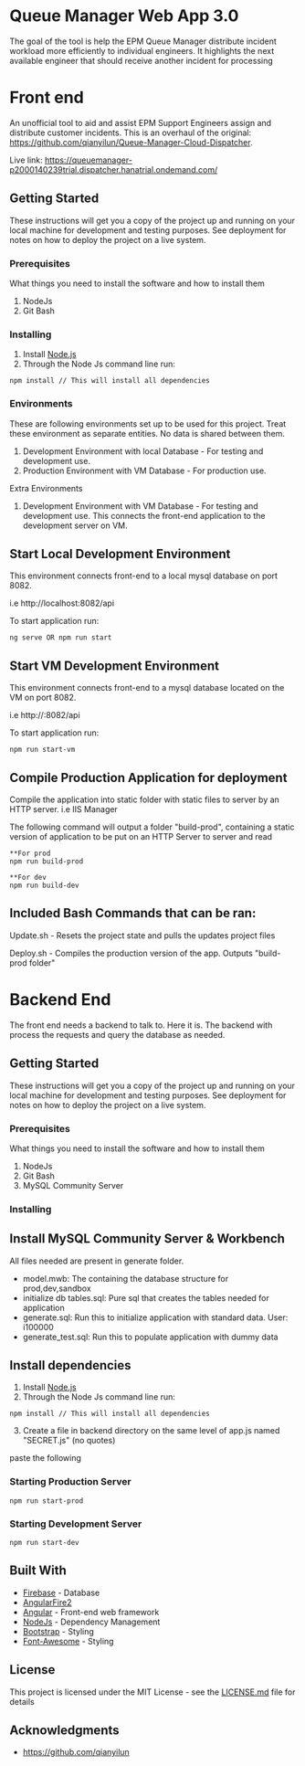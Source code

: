 # Queue Manager Web App 3.0

The goal of the tool is help the EPM Queue Manager distribute incident workload more efficiently to individual engineers. It highlights the next available engineer that should receive another incident for processing

# Front end

An unofficial tool to aid and assist EPM Support Engineers assign and distribute customer incidents. This is an overhaul of the original: https://github.com/qianyilun/Queue-Manager-Cloud-Dispatcher.

Live link: https://queuemanager-p2000140239trial.dispatcher.hanatrial.ondemand.com/

## Getting Started

These instructions will get you a copy of the project up and running on your local machine for development and testing purposes. See deployment for notes on how to deploy the project on a live system.

### Prerequisites

What things you need to install the software and how to install them

1. NodeJs
2. Git Bash

### Installing

1. Install [Node.js](https://nodejs.org/en/)
2. Through the Node Js command line run:

```
npm install // This will install all dependencies
```

### Environments
These are following environments set up to be used for this project. Treat these environment as separate entities. No data is shared between them.
1. Development Environment with local Database - For testing and development use.
2. Production Environment with VM Database - For production use.

Extra Environments
1. Development Environment with VM Database - For testing and development use. This connects the front-end application to the development server on VM.

## Start Local Development Environment
This environment connects front-end to a local mysql database on port 8082.

i.e http://localhost:8082/api

To start application run:
```
ng serve OR npm run start
```

## Start VM Development Environment
This environment connects front-end to a mysql database located on the VM on port 8082.

i.e http://<server-ip>:8082/api

To start application run:
```
npm run start-vm
```

## Compile Production Application for deployment 
Compile the application into static folder with static files to server by an HTTP server. i.e IIS Manager

The following command will output a folder "build-prod", containing a static version of application to be put on an HTTP Server to server and read
```
**For prod
npm run build-prod

**For dev
npm run build-dev
```

## Included Bash Commands that can be ran:

Update.sh - Resets the project state and pulls the updates project files

Deploy.sh - Compiles the production version of the app. Outputs "build-prod folder"


# Backend End
The front end needs a backend to talk to. Here it is. The backend with process the requests and query the database as needed.

## Getting Started

These instructions will get you a copy of the project up and running on your local machine for development and testing purposes. See deployment for notes on how to deploy the project on a live system.

### Prerequisites

What things you need to install the software and how to install them

1. NodeJs
2. Git Bash
3. MySQL Community Server

### Installing

## Install MySQL Community Server & Workbench
All files needed are present in generate folder.
- model.mwb: The containing the database structure for prod,dev,sandbox
- initialize db tables.sql: Pure sql that creates the tables needed for application
- generate.sql: Run this to initialize application with standard data. User: i100000
- generate_test.sql: Run this to populate application with dummy data


## Install dependencies
1. Install [Node.js](https://nodejs.org/en/)
2. Through the Node Js command line run:

```
npm install // This will install all dependencies
```

3. Create a file in backend directory on the same level of app.js named "SECRET.js" (no quotes)

paste the following 

### Starting Production Server
```
npm run start-prod
```

### Starting Development Server
```
npm run start-dev
```

## Built With

* [Firebase](https://firebase.google.com/) - Database
* [AngularFire2](https://www.npmjs.com/package/angularfire2)
* [Angular](https://angular.io/) - Front-end web framework
* [NodeJs](https://nodejs.org/en/) - Dependency Management
* [Bootstrap](https://getbootstrap.com/) - Styling
* [Font-Awesome](https://fontawesome.com/) - Styling


## License

This project is licensed under the MIT License - see the [LICENSE.md](LICENSE.md) file for details

## Acknowledgments

* https://github.com/qianyilun
